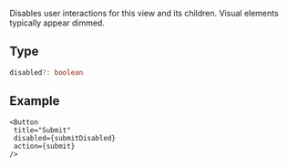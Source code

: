 Disables user interactions for this view and its children. Visual elements typically appear dimmed.

## Type

```ts
disabled?: boolean
```

## Example

```tsx
<Button
 title="Submit" 
 disabled={submitDisabled}
 action={submit}
/>
```
